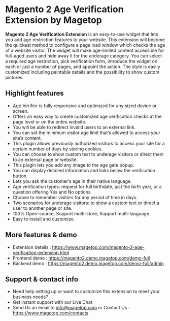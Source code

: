 # Magento 2 Age Verification Extension by Magetop

**Magento 2 Age Verification Extension** is an easy-to-use widget that lets you add age restriction features to your website. This extension will become the quickest method to configure a page load window which checks the age of a website visitor. The widget will make age-limited content accessible for full-aged users and hide away it for the underage category. You can select a required age restriction, pick verification form, introduce the widget on each or just a number of pages, and appoint the action. The style is easily customized including paintable details and the possibility to show custom pictures.

## Highlight features

- Age Verifier is fully responsive and optimized for any sized device or screen.
- Offers an easy way to create customized age verification checks at the page level or on the entire website.
- You will be able to redirect invalid users to an external link.
- You can set the minimum visitor age limit that’s allowed to access your site’s content.
- This plugin allows previously authorized visitors to access your site for a certain number of days by storing cookies.
- You can choose to show custom text to underage visitors or direct them to an external page or website.
- This plugin lets you add any image to the age gate popup.
- You can display detailed information and links below the verification button.
- Lets you ask the customer’s age in their native language.
- Age verification types: request for full birthdate, just the birth year, or a question offering Yes and No options.
- Choose to remember visitors for any period of time in days.
- Two scenarios for underage visitors: to show a custom text or direct a user to another page or site.
- 100% Open-source, Support multi-store, Support multi-language.
- Easy to install and customize.

## More features & demo

- Extension details : https://www.magetop.com/magento-2-age-verification-extension.html
- Frontend demo : https://magento2.demo.magetop.com/demo-full
- Backend demo : https://magento2.demo.magetop.com/demo-full/admin

## Support & contact info

- Need help setting up or want to customize this extension to meet your business needs? 
- Get instant support with our Live Chat
- Send Us an email to info@magetop.com or Contact Us : https://www.magetop.com/contacts
